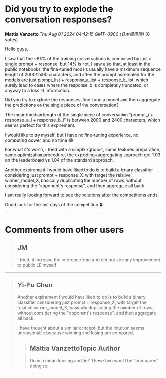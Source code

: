 # Did you try to explode the conversation responses?

**Mattia Vanzetto** *Thu Aug 01 2024 04:42:15 GMT+0900 (日本標準時)* (0 votes)

Hello guys,

I saw that the ~86% of the training conversations is composed by just a single prompt + response, but 14% is not. I saw also that, at least in the public notebooks, the fine-tuned models usually have a maximum sequence lenght of 2000/2400 characters, and often the prompt assembled for the models are just prompt_list + response_a_list + response_b_list, which surely lead to cases where the response_b is completely truncated, or anyway to a loss of information.

Did you try to explode the responses, fine-tune a model and then aggregate the predictions on the single piece of the conversation?

The mean/median length of the single piece of conversation "prompt_i + response_a_i + response_b_i" is between 2000 and 2400 characters, which seems perfect for this expirement.

I would like to try myself, but I have no fine-tuning experience, no computing power, and no time 😂

For what it's worth, I tried with a simple xgboost, same features preparation, same optimization procedure, the exploding+aggregating approach got 1.03 on the leaderboard vs 1.04 of the standard approach.

Another expirement I would have liked to do is to build a binary classifier considering just prompt + response_X, with target the relative winner_model_X, basically duplicating the number of rows, without considering the "opponent's response", and then aggregate all back.

I am really looking forward to see the solutions after the competitions ends. 

Good luck for the last days of the competition 🍀



---

 # Comments from other users

> ## JM
> 
> I tried, it increase the inference time and did not see any improvement to public LB myself
> 
> 
> 


---

> ## Yi-Fu Chen
> 
> 
> Another expirement I would have liked to do is to build a binary classifier considering just prompt + response_X, with target the relative winner_model_X, basically duplicating the number of rows, without considering the "opponent's response", and then aggregate all back.
> 
> I have thought about a similar concept, but the intuition seems unreasonable because winning and losing are compared.
> 
> 
> 
> > ## Mattia VanzettoTopic Author
> > 
> > Do you mean loosing and tie? These two would be "compared" doing so.
> > 
> > 
> > 


---


